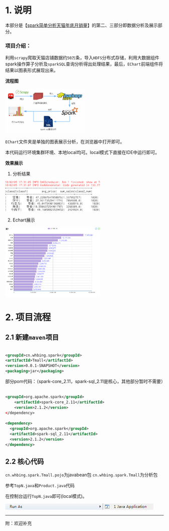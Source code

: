 # 1. 说明

本部分是【[spark简单分析天猫年底月销量](http://www.whbing.cn/2018/02/01/1.%E5%A4%A7%E6%95%B0%E6%8D%AE%E5%B7%A5%E5%85%B7%E7%AE%80%E5%8D%95%E5%88%86%E6%9E%90%E5%A4%A9%E7%8C%AB%E5%B9%B4%E5%BA%95%E6%9C%88%E9%94%80%E9%87%8F/)】的第二、三部分即数据分析及展示部分。

### 项目介绍：

利用`scrapy`爬取天猫店铺数据约`50万`条，导入`HDFS`分布式存储，利用大数据组件spark操作算子分析及`sparkSQL`查询分析得出处理结果，最后，`EChart`前端组件将结果以图表形式展现出来。

**流程图**

<img width="50%"  src="流程图.png">

`EChart`文件夹是单独的图表展示分析，在浏览器中打开即可。


本代码运行环境集群环境、本地local均可。local模式下直接在IDE中运行即可。

**效果展示**

1. 分析结果

<img width="60%"  src="out1.png">

2. Echart展示
<img width="60%"  src="out.png">

# 2. 项目流程

## 2.1 新建`maven`项目

```xml

<groupId>cn.whbing.spark</groupId>
<artifactId>Tmall</artifactId>
<version>0.0.1-SNAPSHOT</version>
<packaging>jar</packaging>

```
部分pom代码：（spark-core_2.11，spark-sql_2.11是核心，其他部分暂时不需要）

```xml

<groupId>org.apache.spark</groupId>
    <artifactId>spark-core_2.11</artifactId>
    <version>2.1.2</version>
</dependency>
 
<dependency>
  <groupId>org.apache.spark</groupId>
  <artifactId>spark-sql_2.11</artifactId>
  <version>2.1.2</version>
</dependency>

```

## 2.2 核心代码

`cn.whbing.spark.Tmall.pojo`为javabean包
`cn.whbing.spark.Tmall`为分析包

参考`TopN.java`和`Product.java`代码

在控制台运行`TopN.java`即可(local模式)。

![运行图](运行.png)

---

附：欢迎补充




